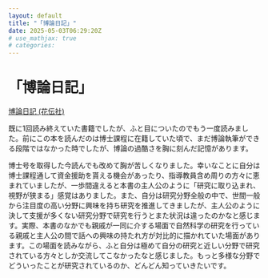 ```yaml
---
layout: default
title: "「博論日記」"
date: 2025-05-03T06:29:20Z
# use_mathjax: true
# categories:
---
```


# 「博論日記」

[博論日記 (花伝社)](https://www.kadensha.net/book/b10032530.html)

既に1回読み終えていた書籍でしたが、ふと目についたのでもう一度読みました。前にこの本を読んだのは博士課程に在籍していた頃で、まだ博論執筆ができる段階ではなかった時でしたが、博論の過酷さを胸に刻んだ記憶があります。

博士号を取得した今読んでも改めて胸が苦しくなりました。幸いなことに自分は博士課程通して資金援助を貰える機会があったり、指導教員含め周りの方々に恵まれていましたが、一歩間違えると本書の主人公のように「研究に取り込まれ、視野が狭まる」感覚はありました。また、自分は研究分野全般の中で、世間一般から注目度の高い分野に興味を持ち研究を推進してきましたが、主人公のように決して支援が多くない研究分野で研究を行うとまた状況は違ったのかなと感じます。実際、本書のなかでも親戚が一同に介する場面で自然科学の研究を行っている親戚と主人公の間で話への興味の持たれ方が対比的に描かれていた場面があります。この場面を読みながら、ふと自分は極めて自分の研究と近しい分野で研究されている方々としか交流してこなかったなと感じました。もっと多様な分野でどういったことが研究されているのか、どんどん知っていきたいです。
